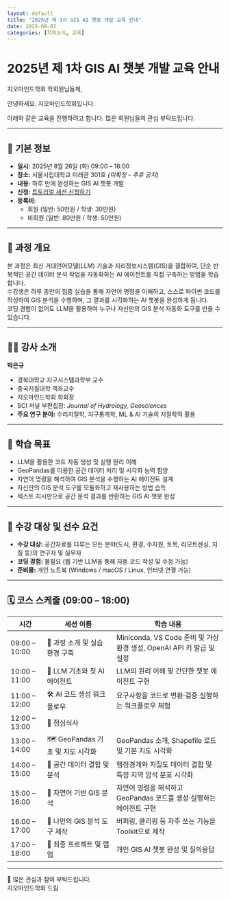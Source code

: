 ```yaml
---
layout: default
title: "2025년 제 1차 GIS AI 챗봇 개발 교육 안내"
date: 2025-08-02
categories: [학회소식, 교육]
---
```

<style>
  .customTable1 tr th {
    width: 30%;
  }

  .customTable2 tr td:nth-child(1) {
    width: 30%
  }
  .customTable2 tr td:nth-child(2) {
    width: 35%
  }
  .customTable2 tr td:nth-child(3) {
    width: 35%
  }

.button {
    display: block;
    background-color: white;
    border: 1px solid;
    border-width: 2px;
    border-color: #eae5e5;
    color: black;
    text-align: center;
    padding: 15px 20px;
    font-family: 'Noto Sans','맑은 고딕','Malgun Gothic',Arial,Helvetica,sans-serif,Lucida,'Grande','Microsoft YaHei','Hiragino Sans GB', 'SimSun', 'Meiryo';
    font-size: 20px;
}

  }
</style>



# 2025년 제 1차 GIS AI 챗봇 개발 교육 안내

지오마인드학회 학회원님들께,  

안녕하세요. 지오마인드학회입니다.  

아래와 같은 교육을 진행하려고 합니다. 많은 회원님들의 관심 부탁드립니다.

---

## 📌 기본 정보
- **일시:** 2025년 8월 26일 (화) 09:00 – 18:00  
- **장소:** 서울시립대학교 미래관 301호 *(미확정 - 추후 공지)*  
- **내용:** 하루 만에 완성하는 GIS AI 챗봇 개발  
- **신청:** [튜토리얼 세션 신청하기](https://forms.gle/ziXCz5QgJN1CpLHv5)  
- **등록비:**  
  - 회원 (일반: 50만원 / 학생: 30만원)  
  - 비회원 (일반: 80만원 / 학생: 50만원)  

---

## 📖 과정 개요
본 과정은 최신 거대언어모델(LLM) 기술과 지리정보시스템(GIS)을 결합하여, 단순 반복적인 공간 데이터 분석 작업을 자동화하는 AI 에이전트를 직접 구축하는 방법을 학습합니다.  
수강생은 하루 동안의 집중 실습을 통해 자연어 명령을 이해하고, 스스로 파이썬 코드를 작성하여 GIS 분석을 수행하며, 그 결과를 시각화하는 AI 챗봇을 완성하게 됩니다.  
코딩 경험이 없어도 LLM을 활용하여 누구나 자신만의 GIS 분석 자동화 도구를 만들 수 있습니다.

---

## 👨‍🏫 강사 소개
**박은규**  
- 경북대학교 지구시스템과학부 교수  
- 중국지질대학 객좌교수  
- 지오마인드학회 학회장  
- SCI 저널 부편집장: *Journal of Hydrology, Geosciences*  
- **주요 연구 분야:** 수리지질학, 지구통계학, ML & AI 기술의 지질학적 활용  

---

## 🎯 학습 목표
- LLM을 활용한 코드 자동 생성 및 실행 원리 이해  
- GeoPandas를 이용한 공간 데이터 처리 및 시각화 능력 함양  
- 자연어 명령을 해석하여 GIS 분석을 수행하는 AI 에이전트 설계  
- 자신만의 GIS 분석 도구를 모듈화하고 재사용하는 방법 습득  
- 텍스트 지시만으로 공간 분석 결과를 반환하는 GIS AI 챗봇 완성  

---

## 👥 수강 대상 및 선수 요건
- **수강 대상:** 공간자료를 다루는 모든 분야(도시, 환경, 수자원, 토목, 리모트센싱, 지질 등)의 연구자 및 실무자  
- **코딩 경험:** 불필요 (웹 기반 LLM을 통해 자동 코드 작성 및 수정 가능)  
- **준비물:** 개인 노트북 (Windows / macOS / Linux, 인터넷 연결 가능)  

---

## 🗓️ 코스 스케줄 (09:00 – 18:00)

| 시간 | 세션 이름 | 학습 내용 |
|------|-----------|-----------|
| 09:00 – 10:00 | 🚀 과정 소개 및 실습 환경 구축 | Miniconda, VS Code 준비 및 가상환경 생성, OpenAI API 키 발급 및 설정 |
| 10:00 – 11:00 | 🤖 LLM 기초와 첫 AI 에이전트 | LLM의 원리 이해 및 간단한 챗봇 에이전트 구현 |
| 11:00 – 12:00 | 🛠️ AI 코드 생성 워크플로우 | 요구사항을 코드로 변환·검증·실행하는 워크플로우 체험 |
| 12:00 – 13:00 | 🍱 점심식사 | |
| 13:00 – 14:00 | 🗺️ GeoPandas 기초 및 지도 시각화 | GeoPandas 소개, Shapefile 로드 및 기본 지도 시각화 |
| 14:00 – 15:00 | 🌋 공간 데이터 결합 및 분석 | 행정경계와 지질도 데이터 결합 및 특정 지역 암석 분포 시각화 |
| 15:00 – 16:00 | 💬 자연어 기반 GIS 분석 | 자연어 명령을 해석하고 GeoPandas 코드를 생성·실행하는 에이전트 구현 |
| 16:00 – 17:00 | 🔌 나만의 GIS 분석 도구 제작 | 버퍼링, 클리핑 등 자주 쓰는 기능을 Toolkit으로 제작 |
| 17:00 – 18:00 | 🎉 최종 프로젝트 및 랩업 | 개인 GIS AI 챗봇 완성 및 질의응답 |

---

📢 많은 관심과 참여 부탁드립니다.  
지오마인드학회 드림